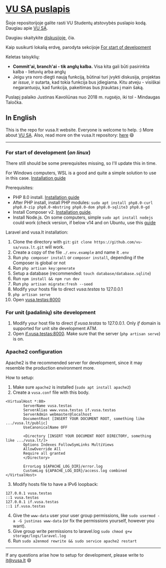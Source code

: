# [VU SA puslapis](https://vusa.lt)

Šioje repositorijoje galite rasti VU Studentų atstovybės puslapio kodą. Daugiau apie [VU SA](https://vusa.lt/lt/apie).

Daugiau skaitykite [diskusijoje](https://github.com/vu-sa/vusa.lt/discussions/21), čia.

Kaip susikurti lokalią erdvę, parodyta sekcijoje [For start of development](#for-start-of-development-on-linux)

Keletas taisyklių:

* **Commit'ai, branch'ai - tik anglų kalba.** Visa kita gali būti pasirinkta kalba - lietuvių arba anglų
* Jeigu yra noro diegti naują funkciją, būtinai turi įvykti diskusija, projektas ar *issue*, ir sutarta, kad tokia funkcija bus įdiegiama. Kitu atveju - visiškai negarantuoju, kad funkcija, pakeitimas bus įtrauktas į main šaką.

Puslapį palaiko Justinas Kavoliūnas nuo 2018 m. rugsėjo, iki tol - Mindaugas Taločka.

## In English

This is the repo for vusa.lt website. Everyone is welcome to help. :) More about [VU SA](https://vusa.lt/en/about). Also, read more on the vusa.lt repository: [here](https://github.com/vu-sa/vusa.lt/discussions/21) :smile:

---

### For start of development (*on linux*)

There still should be some prerequisites missing, so I'll update this in time.

For Windows computers, WSL is a good and quite a simple solution to use in this case. [Installation guide](https://pureinfotech.com/install-windows-subsystem-linux-2-windows-10/)

Prerequisites:

* PHP 8.0 install. [Installation guide](https://linuxize.com/post/how-to-install-php-8-on-ubuntu-20-04/)
* After PHP install, install PHP modules: `sudo apt install php8.0-curl php8.0-zip php8.0-mbstring php8.0-dom php8.0-sqlite3 php8.0-gd`
* Install Composer v2. [Installation guide](https://getcomposer.org/download/).
* Install Node.js. On some computers, simple `sudo apt install nodejs` could work (check version, if below v14 and on Ubuntu, use this [guide](https://joshtronic.com/2021/05/09/how-to-install-nodejs-16-on-ubuntu-2004-lts/)

Laravel and vusa.lt installation:

1. Clone the directory with `git`: `git clone https://github.com/vu-sa/vusa.lt.git` will work.
2. Create a copy of the file `./.env.example` and name it `.env`
3. Run `php composer install` or `composer install`, depending if the Composer is global or not
4. Run `php artisan key:generate`
5. Setup a database (recommended: `touch database/database.sqlite`)
6. Run `npm install && npm run dev`
7. Run `php artisan migrate:fresh --seed`
8. Modify your hosts file to direct *vusa.testas* to 127.0.0.1
9. `php artisan serve`
10. Open [vusa.testas:8000](http://vusa.testas:8000)


### For unit (padalinių) site development

1. Modify your host file to direct *if.vusa.testas* to 127.0.0.1. Only *if* domain is supported for unit site development ATM.
2. Open [if.vusa.testas:8000](http://if.vusa.testas:8000). Make sure that the server (`php artisan serve`) is on.

### Apache2 configuration

Apache2 is the recommended server for development, since it may resemble the production environment more.

How to setup: 

1. Make sure `apache2` is installed (`sudo apt install apache2`)
2. Create a `vusa.conf` file with this body.

```{}
<VirtualHost *:80>
        ServerName vusa.testas
        ServerAlias www.vusa.testas if.vusa.testas
        ServerAdmin webmaster@localhost
        DocumentRoot [INSERT YOUR DOCUMENT ROOT, something like .../vusa.lt/public]
        UseCanonicalName OFF

        <Directory [INSERT YOUR DOCUMENT ROOT DIRECTORY, something like .../vusa.lt/]>
        Options Indexes FollowSymLinks MultiViews
        AllowOverride All
        Require all granted
        </Directory>

        ErrorLog ${APACHE_LOG_DIR}/error.log
        CustomLog ${APACHE_LOG_DIR}/access.log combined
</VirtualHost>
```

3. Modify hosts file to have a IPv6 loopback:

```{}
127.0.0.1 vusa.testas
::1 vusa.testas
127.0.0.1 if.vusa.testas
::1 if.vusa.testas
```

4. Give the `www-data` user your user group permissions, like `sudo usermod -a -G justinas www-data` (or fix the permissions yourself, however you want).
5. Give group write permissions to laravel.log `sudo chmod g+w storage/logs/laravel.log`
6. Run `sudo a2enmod rewrite && sudo service apache2 restart`

---

If any questions arise how to setup for development, please write to it@vusa.lt :smile:
